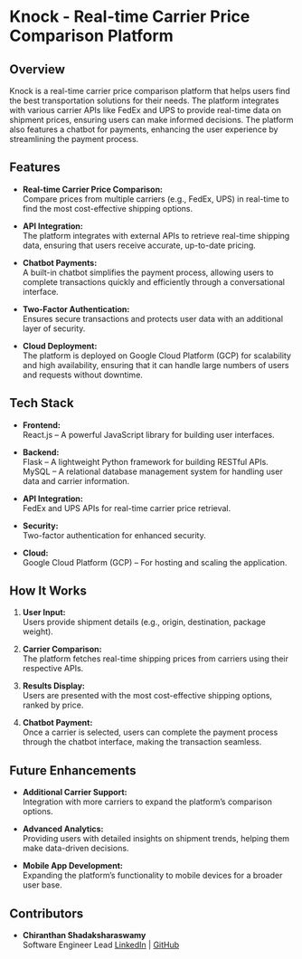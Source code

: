 # **Knock - Real-time Carrier Price Comparison Platform**

## **Overview**
Knock is a real-time carrier price comparison platform that helps users find the best transportation solutions for their needs. The platform integrates with various carrier APIs like FedEx and UPS to provide real-time data on shipment prices, ensuring users can make informed decisions. The platform also features a chatbot for payments, enhancing the user experience by streamlining the payment process.

## **Features**
- **Real-time Carrier Price Comparison:**  
  Compare prices from multiple carriers (e.g., FedEx, UPS) in real-time to find the most cost-effective shipping options.
  
- **API Integration:**  
  The platform integrates with external APIs to retrieve real-time shipping data, ensuring that users receive accurate, up-to-date pricing.

- **Chatbot Payments:**  
  A built-in chatbot simplifies the payment process, allowing users to complete transactions quickly and efficiently through a conversational interface.

- **Two-Factor Authentication:**  
  Ensures secure transactions and protects user data with an additional layer of security.

- **Cloud Deployment:**  
  The platform is deployed on Google Cloud Platform (GCP) for scalability and high availability, ensuring that it can handle large numbers of users and requests without downtime.

## **Tech Stack**
- **Frontend:**  
  React.js – A powerful JavaScript library for building user interfaces.
  
- **Backend:**  
  Flask – A lightweight Python framework for building RESTful APIs.  
  MySQL – A relational database management system for handling user data and carrier information.

- **API Integration:**  
  FedEx and UPS APIs for real-time carrier price retrieval.

- **Security:**  
  Two-factor authentication for enhanced security.

- **Cloud:**  
  Google Cloud Platform (GCP) – For hosting and scaling the application.

## **How It Works**
1. **User Input:**  
   Users provide shipment details (e.g., origin, destination, package weight).

2. **Carrier Comparison:**  
   The platform fetches real-time shipping prices from carriers using their respective APIs.

3. **Results Display:**  
   Users are presented with the most cost-effective shipping options, ranked by price.

4. **Chatbot Payment:**  
   Once a carrier is selected, users can complete the payment process through the chatbot interface, making the transaction seamless.

## **Future Enhancements**
- **Additional Carrier Support:**  
  Integration with more carriers to expand the platform’s comparison options.
  
- **Advanced Analytics:**  
  Providing users with detailed insights on shipment trends, helping them make data-driven decisions.

- **Mobile App Development:**  
  Expanding the platform’s functionality to mobile devices for a broader user base.

## **Contributors**
- **Chiranthan Shadaksharaswamy**  
  Software Engineer Lead
  [LinkedIn](https://www.linkedin.com/in/chiranthan-shadaksharaswamy) | [GitHub](https://github.com/ChiranthanS)

